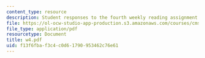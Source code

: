 ```yaml
---
content_type: resource
description: Student responses to the fourth weekly reading assignment.
file: https://ol-ocw-studio-app-production.s3.amazonaws.com/courses/cms-600-videogame-theory-and-analysis-fall-2007/f13f6fbaf3c4c0d61790953462c76e61_w4.pdf
file_type: application/pdf
resourcetype: Document
title: w4.pdf
uid: f13f6fba-f3c4-c0d6-1790-953462c76e61
---
```

